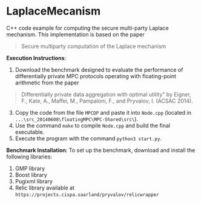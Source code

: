 # LaplaceMecanism
C++ code example for computing the secure multi-party Laplace mechanism. This implementation is based on the paper 
> Secure multiparty computation of the Laplace mechanism

**Execution Instructions**:
1. Download the benchmark designed to evaluate the performance of differentially private MPC protocols operating with floating-point arithmetic from the paper
> Differentially private data aggregation with optimal utility" by Eigner, F., Kate, A., Maffei, M., Pampaloni, F., and Pryvalov, I. (ACSAC 2014).
3. Copy the code from the file `MPCDP` and paste it into `Node.cpp` (located in `...\src_20140608\floatingMPC\MPC-Shared\src\`).
4. Use the command `make` to compile `Node.cpp` and build the final executable.
5. Execute the program with the command `python3 start.py`.

**Benchmark Installation**:
To set up the benchmark, download and install the following libraries:
1. GMP library
2. Boost library
3. Pugixml library
4. Relic library available at `https://projects.cispa.saarland/pryvalov/relicwrapper`
